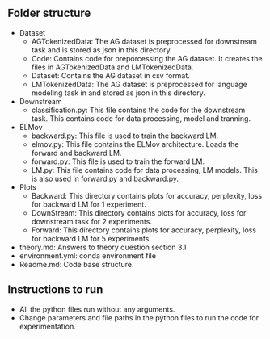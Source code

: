 ## Folder structure
- Dataset
    - AGTokenizedData: The AG dataset is preprocessed for downstream task and is stored as json in this directory.
    - Code: Contains code for preporcessing the AG dataset. It creates the files in AGTokenizedData and LMTokenizedData.
    - Dataset: Contains the AG dataset in csv format.
    - LMTokenizedData: The AG dataset is preprocessed for language modeling task in and stored as json in this directory.
- Downstream
    - classification.py: This file contains the code for the downstream task. This contains code for data processing, model and tranning.
- ELMov
    - backward.py: This file is used to train the backward LM.
    - elmov.py: This file contains the ELMov architecture. Loads the forward and backward LM.
    - forward.py: This file is used to train the forward LM.
    - LM.py: This file contains code for data processing, LM models. This is also used in forward.py and backward.py.
- Plots
    - Backward: This directory contains plots for accuracy, perplexity, loss for backward LM for 1 experiment.
    - DownStream: This directory contains plots for accuracy, loss for downstream task for 2 experiments.
    - Forward: This directory contains plots for accuracy, perplexity, loss for backward LM for 5 experiments.
- theory.md: Answers to theory question section 3.1
- environment.yml: conda environment file
- Readme.md: Code base structure.


## Instructions to run
- All the python files run without any arguments.
- Change parameters and file paths in the python files to run the code for experimentation.